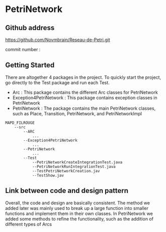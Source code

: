 # PetriNetwork

## Github address

https://github.com/Novmbrain/Reseau-de-Petri.git

commit number : 

## Getting Started

There are altogether 4 packages in the project. To quickly start the project, go directly to the Test package and run each Test.

- Arc : This package contains the different Arc classes for PetriNetwork  
- Exception4PetriNetwork : This package contains exception classes in PetriNetwork  
- PetriNetwork : The package contains the main PetriNetwork classes, such as Place, Transition, PetriNetwork, and PetriNetworkImpl  

```
MAPD_FILROUGE
	--src
		--ARC
			...
		--Exception4PetriNetwork
			...
		--PetriNetwork
			...
		--Test
			--PetriNetworkCreateIntegrationTest.java
			--PetriNetworkRunIntegrationTest.java
			--TestPetriNetworkCreation.jav
			--TestShow.jav
```



##  Link between code and design pattern

Overall, the code and design are basically consistent. The method we added later was mainly used to break up a large function into smaller functions and implement them in their own classes. In PetriNetwork we added some methods to refine the functionality, such as the addition of different types of Arcs  









